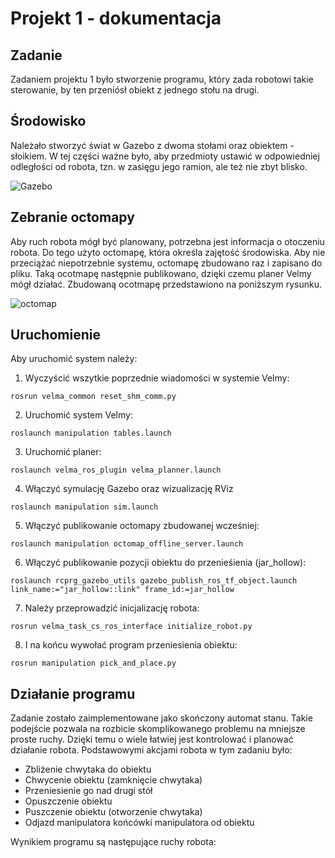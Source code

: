 # Projekt 1 - dokumentacja

## Zadanie
Zadaniem projektu 1 było stworzenie programu, który zada robotowi takie sterowanie, by ten przeniósł obiekt z jednego stołu na drugi.

## Środowisko
Należało stworzyć świat w Gazebo z dwoma stołami oraz obiektem - słoikiem. W tej części ważne było, aby przedmioty ustawić w odpowiedniej odległości od robota, tzn. w zasięgu jego ramion, ale też nie zbyt blisko.

![Gazebo](https://github.com/STERO-21Z/szczepanik-hondra/blob/tiago/manipulation/images/env_gazebo.png)

## Zebranie octomapy
Aby ruch robota mógł być planowany, potrzebna jest informacja o otoczeniu robota. Do tego użyto octomapę, która określa zajętość środowiska. Aby nie przeciążać niepotrzebnie systemu, octomapę zbudowano raz i zapisano do pliku. Taką ocotmapę następnie publikowano, dzięki czemu planer Velmy mógł działać. Zbudowaną ocotmapę przedstawiono na poniższym rysunku.

![octomap](https://github.com/STERO-21Z/szczepanik-hondra/blob/tiago/manipulation/images/octomap.png)

## Uruchomienie

Aby uruchomić system należy:

1. Wyczyścić wszytkie poprzednie wiadomości w systemie Velmy: 
```
rosrun velma_common reset_shm_comm.py
```
2. Uruchomić system Velmy:
```
roslaunch manipulation tables.launch
```
3. Uruchomić planer:
```
roslaunch velma_ros_plugin velma_planner.launch
```
4. Włączyć symulację Gazebo oraz wizualizację RViz
```
roslaunch manipulation sim.launch
```
5. Włączyć publikowanie octomapy zbudowanej wcześniej:
```
roslaunch manipulation octomap_offline_server.launch
```
6. Włączyć publikowanie pozycji obiektu do przenieśienia (jar_hollow):
```
roslaunch rcprg_gazebo_utils gazebo_publish_ros_tf_object.launch link_name:="jar_hollow::link" frame_id:=jar_hollow
```
7. Należy przeprowadzić inicjalizację robota:
```
rosrun velma_task_cs_ros_interface initialize_robot.py
```
8. I na końcu wywołać program przeniesienia obiektu:
```
rosrun manipulation pick_and_place.py
```

## Działanie programu
Zadanie zostało zaimplementowane jako skończony automat stanu. Takie podejście pozwala na rozbicie skomplikowanego problemu na mniejsze proste ruchy. Dzięki temu o wiele łatwiej jest kontrolować i planować działanie robota. Podstawowymi akcjami robota w tym zadaniu było:
 - Zbliżenie chwytaka do obiektu
 - Chwycenie obiektu (zamknięcie chwytaka)
 - Przeniesienie go nad drugi stół
 - Opuszczenie obiektu
 - Puszczenie obiektu (otworzenie chwytaka)
 - Odjazd manipulatora końcówki manipulatora od obiektu

Wynikiem programu są następujące ruchy robota:

